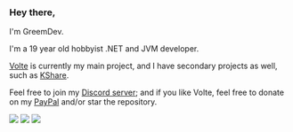 ### Hey there, 
I'm GreemDev.

I'm a 19 year old hobbyist .NET and JVM developer.

[Volte](https://github.com/Ultz/Volte) is currently my main project, and I have secondary projects as well, such as [KShare](https://github.com/GreemDev/KShare).

Feel free to join my [Discord server](https://discord.gg/H8bcFr2); and if you like Volte, feel free to donate on my [PayPal](https://paypal.me/GreemDev) and/or star the repository.

![](https://github-profile-summary-cards.vercel.app/api/cards/profile-details?username=GreemDev&theme=dracula)
![](https://github-profile-summary-cards.vercel.app/api/cards/repos-per-language?username=GreemDev&theme=dracula) 
![](https://github-profile-summary-cards.vercel.app/api/cards/stats?username=GreemDev&theme=dracula) 
